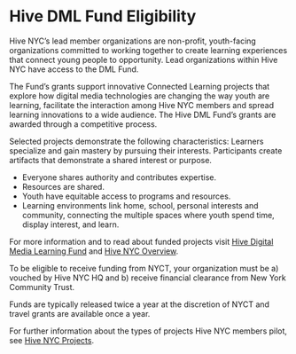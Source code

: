 # Hive DML Fund Eligibility

Hive NYC’s lead member organizations are non-profit, youth-facing organizations committed to working together to create learning experiences that connect young people to opportunity. Lead organizations within Hive NYC have access to the DML Fund.

The Fund’s grants support innovative Connected Learning projects that explore how digital media technologies are changing the way youth are learning, facilitate the interaction among Hive NYC members and spread learning innovations to a wide audience. The Hive DML Fund’s grants are awarded through a competitive process.

Selected projects demonstrate the following characteristics:
Learners specialize and gain mastery by pursuing their interests.
Participants create artifacts that demonstrate a shared interest or purpose.
* Everyone shares authority and contributes expertise.
* Resources are shared.
* Youth have equitable access to programs and resources.
* Learning environments link home, school, personal interests and community, connecting the multiple spaces where youth spend time, display interest, and learn.

For more information and to read about funded projects visit [Hive Digital Media Learning Fund](http://www.nycommunitytrust.org/AboutTheTrust/CollaborativeFunds/HiveDigitalMediaLearningFund/tabid/620/Default.aspx) and [Hive NYC Overview](https://docs.google.com/document/d/1MI_m1iDxqB1iZxW7f48zHsaitzO1W_QXwdKmeMc2bEE).

To be eligible to receive funding from NYCT, your organization must be a) vouched by Hive NYC HQ and b) receive financial clearance from New York Community Trust.

Funds are typically released twice a year at the discretion of NYCT and travel grants are available once a year.

For further information about the types of projects Hive NYC members pilot, see [Hive NYC Projects](https://docs.google.com/document/d/1cTB3-5_leZ-RgURbbTZzE4e7ApcynQkxGNCjenAk-rY).
